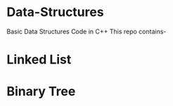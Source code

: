 # Data-Structures
Basic Data Structures Code in C++
This repo contains-
# Linked List
# Binary Tree
